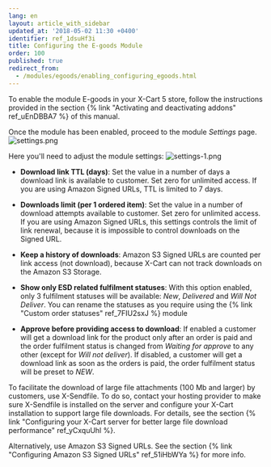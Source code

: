 ```yaml
---
lang: en
layout: article_with_sidebar
updated_at: '2018-05-02 11:30 +0400'
identifier: ref_1dsuHf3i
title: Configuring the E-goods Module
order: 100
published: true
redirect_from:
  - /modules/egoods/enabling_configuring_egoods.html
---
```


To enable the module E-goods in your X-Cart 5 store, follow the instructions provided in the section {% link "Activating and deactivating addons" ref_uEnDBBA7 %} of this manual.

Once the module has been enabled, proceed to the module _Settings_ page.
![settings.png]({{site.baseurl}}/attachments/ref_1dsuHf3i/settings.png)

Here you'll need to adjust the module settings:
![settings-1.png]({{site.baseurl}}/attachments/ref_1dsuHf3i/settings-1.png)

* **Download link TTL (days)**: Set the value in a number of days a download link is available to customer. Set zero for unlimited access. If you are using Amazon Signed URLs, TTL is limited to 7 days.

* **Downloads limit (per 1 ordered item)**: Set the value in a number of download attempts available to customer. Set zero for unlimited access. If you are using Amazon Signed URLs, this settings controls the limit of link renewal, because it is impossible to control downloads on the Signed URL.

* **Keep a history of downloads**: Amazon S3 Signed URLs are counted per link access (not download), because X-Cart can not track downloads on the Amazon S3 Storage.

* **Show only ESD related fulfilment statuses**: With this option enabled, only 3 fulfilment statuses will be available: _New_, _Delivered_ and _Will Not Deliver_. You can rename the statuses as you require using the {% link "Custom order statuses" ref_7FIU2sxJ %} module

* **Approve before providing access to download**: If enabled a customer will get a download link for the product only after an order is paid and the order fulfilment status is changed from _Waiting for approve_ to any other (except for _Will not deliver_). If disabled, a customer will get a download link as soon as the orders is paid, the order fulfilment status will be preset to _NEW_.

To facilitate the download of large file attachments (100 Mb and larger) by customers, use X-Sendfile. To do so, contact your hosting provider to make sure X-Sendfile is installed on the server and configure your X-Cart installation to support large file downloads. For details, see the section {% link "Configuring your X-Cart server for better large file download performance" ref_yCxquUhl %}. 

Alternatively, use Amazon S3 Signed URLs. See the section {% link "Configuring Amazon S3 Signed URLs" ref_51iHbWYa %} for more info.
